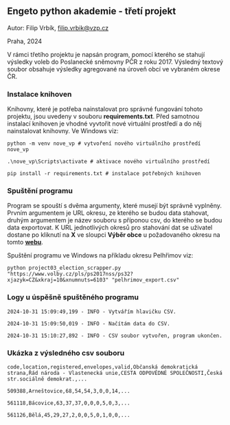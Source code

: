 ## **Engeto python akademie - třetí projekt**
Autor: Filip Vrbík, filip.vrbik@vzp.cz

Praha, 2024

V rámci třetího projektu je napsán program, pomocí kterého se stahují výsledky voleb do Poslanecké sněmovny PČR z roku 2017. Výsledný textový soubor obsahuje výsledky agregované na úroveň obcí ve vybraném okrese ČR.

### Instalace knihoven

Knihovny, které je potřeba nainstalovat pro správné fungování tohoto projektu, jsou uvedeny v souboru **requirements.txt**. 
Před samotnou instalací knihoven je vhodné vyvtořit nové virtuální prostředí a do něj nainstalovat knihovny. Ve Windows viz:

`python -m venv nove_vp # vytvoření nového virtuálního prostředí nove_vp`

`.\nove_vp\Scripts\activate # aktivace nového virtuálního prostředí`

`pip install -r requirements.txt # instalace potřebných knihoven`


### Spuštění programu

Program se spouští s dvěma argumenty, které musejí být správně vyplněny.
Prvním argumentem je URL okresu, ze kterého se budou data stahovat, druhým argumentem je název souboru s příponou csv, do kterého se budou data exportovat.
K URL jednotlivých okresů pro stahování dat se uživatel dostane po kliknutí na **X** ve sloupci **Výběr obce** u požadovaného okresu na tomto **[webu](https://www.volby.cz/pls/ps2017nss/ps3?xjazyk=CZ)**. 

Spuštění programu ve Windows na příkladu okresu Pelhřimov viz:

`python project03_election_scrapper.py "https://www.volby.cz/pls/ps2017nss/ps32?xjazyk=CZ&xkraj=10&xnumnuts=6103" "pelhrimov_export.csv"`

### Logy u úspěšně spuštěného programu

`2024-10-31 15:09:49,199 - INFO - Vytvářím hlavičku CSV.`

`2024-10-31 15:09:50,019 - INFO - Načítám data do CSV.`

`2024-10-31 15:10:27,892 - INFO - CSV soubor vytvořen, program ukončen.`

### Ukázka z výsledného csv souboru

`code,location,registered,envelopes,valid,Občanská demokratická strana,Řád národa - Vlastenecká unie,CESTA ODPOVĚDNÉ SPOLEČNOSTI,Česká str.sociálně demokrat.,...`

`509388,Arneštovice,68,54,54,3,0,0,14,...`

`561118,Bácovice,63,37,37,0,0,0,5,0,3,...`

`561126,Bělá,45,29,27,2,0,0,5,0,1,0,0,...`


